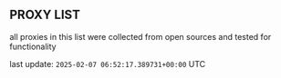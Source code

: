 ## PROXY LIST

all proxies in this list were collected from open sources and tested for functionality

last update: `2025-02-07 06:52:17.389731+00:00` UTC